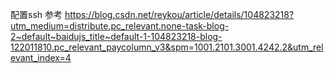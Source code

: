 配置ssh
参考    https://blog.csdn.net/reykou/article/details/104823218?utm_medium=distribute.pc_relevant.none-task-blog-2~default~baidujs_title~default-1-104823218-blog-122011810.pc_relevant_paycolumn_v3&spm=1001.2101.3001.4242.2&utm_relevant_index=4